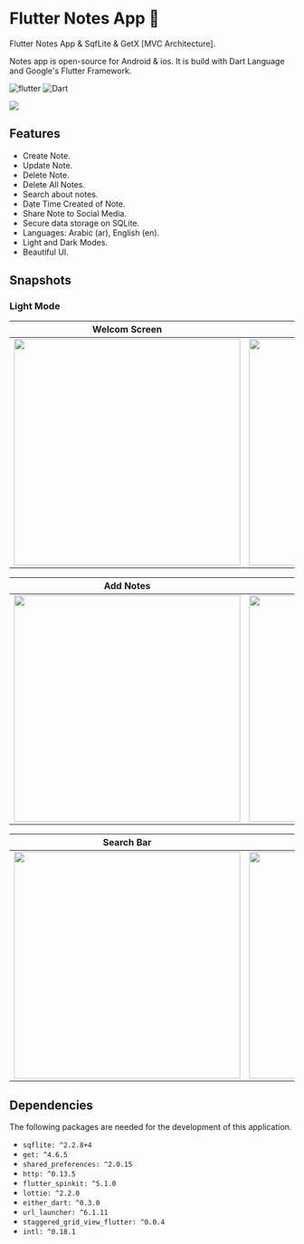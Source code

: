 # Flutter Notes App 📝
Flutter Notes App & SqfLite & GetX [MVC Architecture].

Notes app is open-source for Android & ios. It is build with Dart Language and Google's Flutter Framework.


![flutter](https://img.shields.io/badge/Flutter-Framework-green?logo=flutter)
![Dart](https://img.shields.io/badge/Dart-Language-blue?logo=dart)


<img src="https://github.com/hussenMk/notes_app_sqflite/assets/82022968/f073c09d-5318-438c-b779-8cfa6439617a" />

## Features
- Create Note.
- Update Note.
- Delete Note.
- Delete All Notes.
- Search about notes.
- Date Time Created of Note.
- Share Note to Social Media.
- Secure data storage on SQLite.
- Languages: Arabic (ar), English (en).
- Light and Dark Modes.
- Beautiful UI.


## Snapshots
### Light Mode
| Welcom Screen | Home Screen | Drawer |
|------|-------|-------|
|<img src="https://github.com/hussenMk/notes_app_sqflite/assets/82022968/5a949150-325a-47c9-af76-94e38b3c9358" width="400">|<img src="https://github.com/hussenMk/notes_app_sqflite/assets/82022968/23db9e4d-c978-4ca8-97c6-bd88d2049108" width="400">|<img src="https://github.com/hussenMk/notes_app_sqflite/assets/82022968/1b2d963d-68c0-40d8-93d8-1dde587fc021" width="400">|

| Add Notes | Edit Notes| Delete Dialog |
|------|-------|-------|
|<img src="https://github.com/hussenMk/notes_app_sqflite/assets/82022968/9b921fa6-6f98-488a-a391-6a5ad87ad9da" width="400">|<img src="https://github.com/hussenMk/notes_app_sqflite/assets/82022968/e474b309-142f-4117-bc4b-2470ed43b2b0" width="400">|<img src="https://github.com/hussenMk/notes_app_sqflite/assets/82022968/9a8757a4-2cc6-44b4-9645-4814d3c11178" width="400">|



| Search Bar | Share Notes| 
|------|-------|
|<img src="https://github.com/hussenMk/notes_app_sqflite/assets/82022968/bea0824c-c330-4146-99c7-dd59ba9ac41e" width="400">|<img src="https://github.com/hussenMk/notes_app_sqflite/assets/82022968/e89bea1e-30c0-4311-9d8a-928a7904ffac" width="400">|<img 




## Dependencies
The following packages are needed for the development of this application.
- `sqflite: ^2.2.8+4`  
- `get: ^4.6.5`
- `shared_preferences: ^2.0.15`
- `http: ^0.13.5`
- `flutter_spinkit: ^5.1.0`
- `lottie: ^2.2.0`
- `either_dart: ^0.3.0`
- `url_launcher: ^6.1.11`
- `staggered_grid_view_flutter: ^0.0.4`
- `intl: ^0.18.1`


